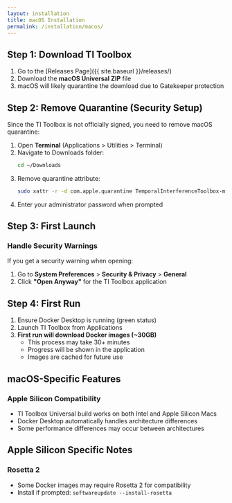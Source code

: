 ```yaml
---
layout: installation
title: macOS Installation
permalink: /installation/macos/
---
```


## Step 1: Download TI Toolbox

1. Go to the [Releases Page]({{ site.baseurl }}/releases/)
2. Download the **macOS Universal ZIP** file
3. macOS will likely quarantine the download due to Gatekeeper protection

## Step 2: Remove Quarantine (Security Setup)

Since the TI Toolbox is not officially signed, you need to remove macOS quarantine:

1. Open **Terminal** (Applications > Utilities > Terminal)
2. Navigate to Downloads folder:
   ```bash
   cd ~/Downloads
   ```
3. Remove quarantine attribute:
   ```bash
   sudo xattr -r -d com.apple.quarantine TemporalInterferenceToolbox-macOS-universal.zip
   ```
4. Enter your administrator password when prompted

## Step 3: First Launch

### Handle Security Warnings
If you get a security warning when opening:
1. Go to **System Preferences** > **Security & Privacy** > **General**
2. Click **"Open Anyway"** for the TI Toolbox application


## Step 4: First Run

1. Ensure Docker Desktop is running (green status)
2. Launch TI Toolbox from Applications
3. **First run will download Docker images (~30GB)**
   - This process may take 30+ minutes
   - Progress will be shown in the application
   - Images are cached for future use

## macOS-Specific Features

### Apple Silicon Compatibility
- TI Toolbox Universal build works on both Intel and Apple Silicon Macs
- Docker Desktop automatically handles architecture differences
- Some performance differences may occur between architectures

## Apple Silicon Specific Notes

### Rosetta 2
- Some Docker images may require Rosetta 2 for compatibility
- Install if prompted: `softwareupdate --install-rosetta`